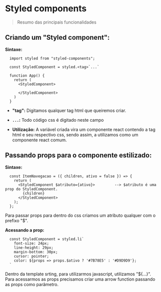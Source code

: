 # Styled components
> Resumo das principais funcionalidades 

## Criando um "Styled component":
**Sintaxe:**
```
  import styled from "styled-components";

  const StyledComponent = styled.<tag>`...`

  function App() {
    return (
      <StyledComponent>
        
      </StyledComponent>
    )
  }
```

- **"tag":** Digitamos qualquer tag html que queiremos criar.

- **`...`:** Todo código css é digitado neste campo 

- **Utilização:** A variável criada vira um componente react contendo a tag html e seu respectivo css, sendo assim, a utilizamos como um componente react comum.  

## Passando props para o componente estilizado:
**Sintaxe:**

```
  const ItemNavegacao = ({ children, ativo = false }) => {
    return (
      <StyledComponent $atributo={ativo}>         --> $atributo é uma prop do StyledComponent.
        {children}
      </StyledComponent>
    );
  };
```
Para passar props para dentro do css criamos um atributo qualquer com o prefixo "$".

**Acessando a prop:**

```
  const StyledComponent = styled.li`
    font-size: 24px;
    line-height: 29px;
    margin-bottom: 30px;
    cursor: pointer;
    color: ${props => props.$ativo ? '#7B78E5' : '#D9D9D9'};
  `
```
Dentro da template srting, para utilizarmos javascript, utilizamos "${...}". Para acessarmos as props precisamos criar uma arrow function passando as props como parâmetro.